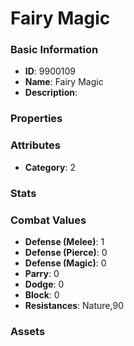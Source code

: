 # Fairy Magic



### Basic Information

- **ID**: 9900109
- **Name**: Fairy Magic
- **Description**: 

### Properties


### Attributes

- **Category**: 2

### Stats


### Combat Values

- **Defense (Melee)**: 1
- **Defense (Pierce)**: 0
- **Defense (Magic)**: 0
- **Parry**: 0
- **Dodge**: 0
- **Block**: 0
- **Resistances**: Nature,90

### Assets


